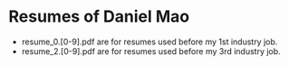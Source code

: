 # Resumes of Daniel Mao

* resume_0.[0-9].pdf are for resumes used before my 1st industry job.
* resume_2.[0-9].pdf are for resumes used before my 3rd industry job.
